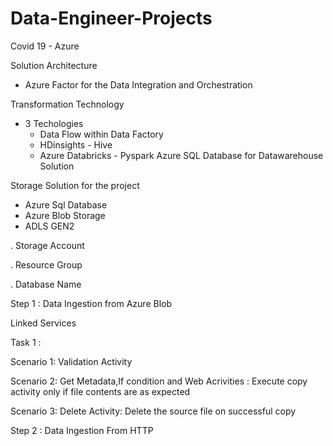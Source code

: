 # Data-Engineer-Projects

Covid 19 - Azure 

Solution Architecture 
- Azure Factor for the Data Integration and Orchestration

Transformation Technology 
- 3 Techologies
    - Data Flow within Data Factory
    - HDinsights - Hive
    - Azure Databricks - Pyspark
  Azure SQL Database for Datawarehouse Solution

Storage Solution for the project 
- Azure Sql Database
- Azure Blob Storage
- ADLS GEN2


. Storage Account 

. Resource Group

. Database Name


Step 1 : Data Ingestion from Azure Blob

Linked Services 

Task 1 :

Scenario 1:
Validation Activity 


Scenario 2:
Get Metadata,If condition and Web Acrivities : Execute copy activity only if file contents are as expected 


Scenario 3: 
Delete Activity: Delete the source file on successful copy 


Step 2 : Data Ingestion From HTTP

